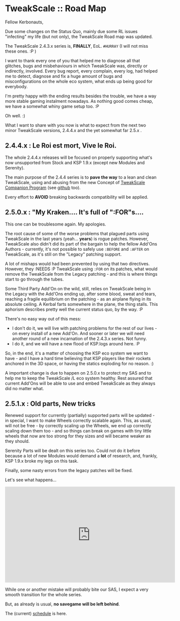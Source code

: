 # TweakScale :: Road Map

Fellow Kerbonauts,

Due some changes on the Status Quo, mainly due some RL issues "infecting" my life (but not only), the TweakScale Road map was updated.

The TweakScale 2.4.3.x series is, **FINALLY**, EoL.  `#HURRAY` (I will not miss these ones. :P )

I want to thank every one of you that helped me to diagnose all that glitches, bugs and misbehaviours in which TweakScale was, directly or indirectly, involved. Every bug report, every complain, every log, had helped me to detect, diagnose and fix a huge amount of bugs and misconfigurations on the whole eco system, what ends up being good for everybody.

I'm pretty happy with the ending results besides the trouble, we have a way more stable gaming instalment nowadays. As nothing good comes cheap, we have a somewhat whiny game setup too. :P 

Oh well. :) 

What I want to share with you now is what to expect from the next two minor TweakScale versions, 2.4.4.x and the yet somewhat far 2.5.x .

## 2.4.4.x : Le Roi est mort, Vive le Roi.

The whole 2.4.4.x releases will be focused on properly supporting what's now unsupported from Stock and KSP 1.9.x (except new Modules and Serenity).

The main purpose of the 2.4.4 series is to **pave the way** to a lean and clean TweakScale, using and abusing from the new Concept of [TweakScale Companion Program](https://forum.kerbalspaceprogram.com/index.php?/topic/192216-*/) (see [github](https://github.com/net-lisias-ksp/TweakScaleCompanion) too).

Every effort to **AVOID** breaking backwards compatibility will be applied. 

## 2.5.0.x : "My Kraken…. It's full of ":FOR"s….

This one can be troublesome again. My apologies.

The root cause of some of the worse problems that plagued parts using TweakScale in the last years (yeah… **years**) is rogue patches. However, TweakScale also didn't did its part of the bargain to help the fellow Add'Ons Authors - currently, it's not possible to safely use `:BEFORE` and `:AFTER` on TweakScale, as it's still on the "Legacy" patching support.

A lot of mishaps would had been prevented by using that two directives. However, they :NEEDS :P TweakScale using `:FOR` on its patches, what would remove the TweakScale from the Legacy patching - and this is where things start to go through the tubes.

Some Third Party Add'On on the wild, still, relies on TweakScale being in the Legacy with the Add'Ons ending up, after some blood, sweat and tears, reaching a fragile equilibrium on the patching - as an airplane flying in its absolute ceiling. A Kerbal farts somewhere in the plane, the thing stalls. This aphorism describes pretty well the current status quo, by the way. :P

There's no easy way out of this mess:

* I don't do it, we will live with patching problems for the rest of our lives - on every install of a new Add'On. And sooner or later we will need another round of a new incarnation of the 2.4.3.x series. Not funny.
* I do it, and we will have a new flood of KSP.logs around here. :P

So, in the end, it's a matter of choosing the KSP eco system we want to have - and I have a hard time believing that KSP players like their rockets anchored in the 3D space, or having the statics exploding for no reason. :) 

A important change is due to happen on 2.5.0.x to protect my SAS and to help me to keep the TweakScale /L eco system healthy. Rest assured that current Add'Ons will be able to use and embed TweakScale as they always did no matter what.

## 2.5.1.x : Old parts, New tricks

Renewed support for currently (partially) supported parts will be updated - in special, I want to make Wheels correctly scalable again. This, as usual, will not be free - by correctly scaling up the Wheels, we end up correctly scaling down them too - and so things can break on games with tiny little wheels that now are too strong for they sizes and will became weaker as they should.

Serenity Parts will be dealt on this series too. Could not do it before because a lot of new Modules would demand a **lot** of research, and, frankly, KSP 1.9.x broke my legs on this task.

Finally, some nasty errors from the legacy patches will be fixed.

Let's see what happens...

<iframe width="560" height="315" src="https://www.youtube.com/embed/H8_SOAVNVj0" frameborder="0" allow="accelerometer; autoplay; encrypted-media; gyroscope; picture-in-picture" allowfullscreen></iframe>

While one or another mistake will probably bite our SAS, I expect a very smooth transition for the whole series.

But, as already is usual, **no savegame will be left behind**.

The (current) [schedule](https://github.com/net-lisias-ksp/TweakScale/milestones) is here.

